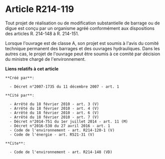 # Article R214-119

Tout projet de réalisation ou de modification substantielle de barrage ou de digue est conçu par un organisme agréé
conformément aux dispositions des articles R. 214-148 à R. 214-151. 

Lorsque l'ouvrage est de classe A, son projet est soumis à l'avis du comité technique permanent des barrages et des ouvrages
hydrauliques. Dans les autres cas, le projet de l'ouvrage peut être soumis à ce comité par décision du ministre chargé de
l'environnement.

**Liens relatifs à cet article**

	**Créé par**:

	  - Décret n°2007-1735 du 11 décembre 2007 - art. 1

	**Cité par**:

	  - Arrêté du 18 février 2010 - art. 3 (V)
	  - Arrêté du 18 février 2010 - art. 4 (V)
	  - Arrêté du 18 février 2010 - art. 6 (V)
	  - Arrêté du 18 février 2010 - art. 7 (V)
	  - Décret n°2014-751 du 1er juillet 2014 - art. 11 (M)
	  - Décret n°2016-530 du 27 avril 2016 - art. 1
	  - Code de l'environnement - art. R214-120-1 (V)
	  - Code de l'énergie - art. R521-31 (V)

	**Cite**:

	  - Code de l'environnement - art. R214-148 (VD)
